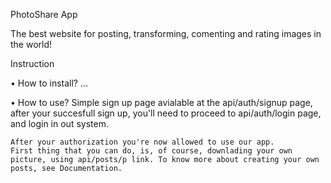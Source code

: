PhotoShare App

  The best website for posting, transforming, comenting and rating images in the world!

Instruction
  
  • How to install?
    ...
  
  • How to use?
    Simple sign up page avialable at the api/auth/signup page, after your succesfull sign up, you'll need to proceed to api/auth/login page, and login in out system.
    
    After your authorization you're now allowed to use our app.
    First thing that you can do, is, of course, downlading your own picture, using api/posts/p link. To know more about creating your own posts, see Documentation.
  
